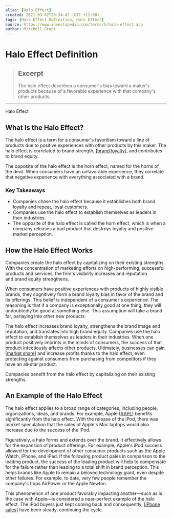 ```yaml
---
alias: [Halo Effect]
created: 2021-03-02T20:34:42 (UTC +11:00)
tags: [Halo Effect Definition, Halo Effect]
source: https://www.investopedia.com/terms/h/halo-effect.asp
author: Mitchell Grant
---
```


# Halo Effect Definition

> ## Excerpt
> The halo effect describes a consumer's bias toward a maker's products because of a favorable experience with that company's other products.

---

Halo Effect
## What Is the Halo Effect?

The halo effect is a term for a consumer's favoritism toward a line of products due to positive experiences with other products by this maker. The halo effect is correlated to brand strength, [[brand loyalty]](https://www.investopedia.com/terms/b/brand-loyalty.asp), and contributes to brand equity. 

The opposite of the halo effect is the horn effect, named for the horns of the devil. When consumers have an unfavorable experience, they correlate that negative experience with everything associated with a brand.

### Key Takeaways

-   Companies chase the halo effect because it establishes both brand loyalty and repeat, loyal customers.
-   Companies use the halo effect to establish themselves as leaders in their industries.
-   The opposite of the halo effect is called the horn effect, which is when a company releases a bad product that destroys loyalty and positive market perception.

## How the Halo Effect Works

Companies create the halo effect by capitalizing on their existing strengths. With the concentration of marketing efforts on high-performing, successful products and services, the firm's visibility increases and reputation and brand equity strengthens.  

When consumers have positive experiences with products of highly visible brands, they cognitively form a brand loyalty bias in favor of the brand and its offerings. This belief is independent of a consumer's experience. The reasoning is that if a company is exceptionally good at one thing, they will undoubtedly be good at something else. This assumption will take a brand far, parlaying into other new products.

The halo effect increases brand loyalty, strengthens the brand image and reputation, and translates into high brand equity. Companies use the halo effect to establish themselves as leaders in their industries. When one product positively imprints in the minds of consumers, the success of that product infectiously affects other products. Ultimately, businesses can gain [[market share]](https://www.investopedia.com/terms/m/marketshare.asp) and increase profits thanks to the halo effect, even protecting against consumers from purchasing from competitors if they have an all-star product.

Companies benefit from the halo effect by capitalizing on their existing strengths.

## An Example of the Halo Effect

The halo effect applies to a broad range of categories, including people, organizations, ideas, and brands. For example, Apple ([AAPL](https://www.investopedia.com/markets/quote?tvwidgetsymbol=AAPL)) benefits significantly from the halo effect. With the release of the iPod, there was market speculation that the sales of Apple's Mac laptops would also increase due to the success of the iPod.

Figuratively, a halo forms and extends over the brand. It effectively allows for the expansion of product offerings. For example, Apple's iPod success allowed for the development of other consumer products such as the Apple Watch, iPhone, and iPad. If the following product pales in comparison to the leading product, the success of the leading product will help to compensate for the failure rather than leading to a total shift in brand perception. This helps brands like Apple to remain a beloved technology giant, even despite other failures. For example, to date, very few people remember the company's flops AirPower or the Apple Newton.

This phenomenon of one product favorably impacting another—such as is the case with Apple—is considered a near-perfect example of the halo effect. The iPod buyers just kept coming back and consequently, [[iPhone sales]](https://www.investopedia.com/ask/answers/021315/whats-bestselling-iphone-model-all-time.asp) have been steady, continuing the cycle.
